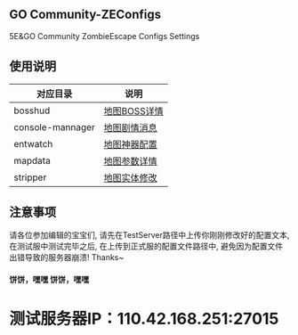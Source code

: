 ## GO Community-ZEConfigs
5E&GO Community ZombieEscape Configs Settings
## 使用说明
| 对应目录             | 说明                                     |
|------------------|----------------------------------------|
| bosshud          | [地图BOSS详情](./bosshud/README.md)        |
| console-mannager | [地图剧情消息](./console-mannager/README.md) |
| entwatch         | [地图神器配置](./entwatch/README.md)         |
| mapdata          | [地图参数详情](./mapdata/README.md)          |
| stripper         | [地图实体修改](./stripper/README.md)         |
## 注意事项
请各位参加编辑的宝宝们, 请先在TestServer路径中上传你刚刚修改好的配置文本, 在测试服中测试完毕之后,
在上传到正式服的配置文件路径中, 避免因为配置文件出错导致的服务器崩溃! Thanks~
#### 饼饼，嘿嘿 饼饼，嘿嘿
# 测试服务器IP：110.42.168.251:27015
